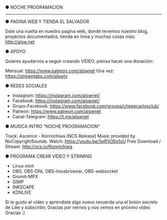 ● NOCHE PROGRAMACION

--------

● PAGINA WEB Y TIENDA EL SALVADOR

Date una vuelta en nuestro pagina web, donde tenemos nuestro blog, proyectos documentados, tienda en linea y muchas cosas mas:
http://alsw.net

● APOYO

Quieres ayudarnos a seguir creando VIDEO, piensa hacer una donación:

Mensual:  https://www.patreon.com/alswnet
Una vez:  https://streamlabs.com/alswtv

● REDES SOCIALES

- Instagram: https://instagram.com/alswnet/
- Facebook: https://instagram.com/alswnet/
- Grupo-Facebook: https://www.facebook.com/groups/chepecarlosclub/
- Patreon: https://www.patreon.com/alswnet
- Canal-Telegram: https://t.me/alswnet

● MUSICA INTRO "NOCHE PROGRAMACION"

Track: Ascence - Konnichiwa [NCS Release]
Music provided by NoCopyrightSounds.
Watch: https://youtu.be/5eR1iOEp1oU
Free Download / Stream: http://ncs.io/Konnichiwa

● PROGRAMA CREAR VÍDEO Y STRIMING

- Linux mint
- OBS. OBS-DNI,  OBS-linuxbrowser, OBS-websocket
- Gromit-MPX
- GIMP
- INKSCAPE
- KDNLIVE

Si te gusto el vídeo y aprendiste algo nuevo recuerda una el botón secreto de Like y subscribir, Gracias por vernos y nos vemos en próximo vídeo Gracias :)
